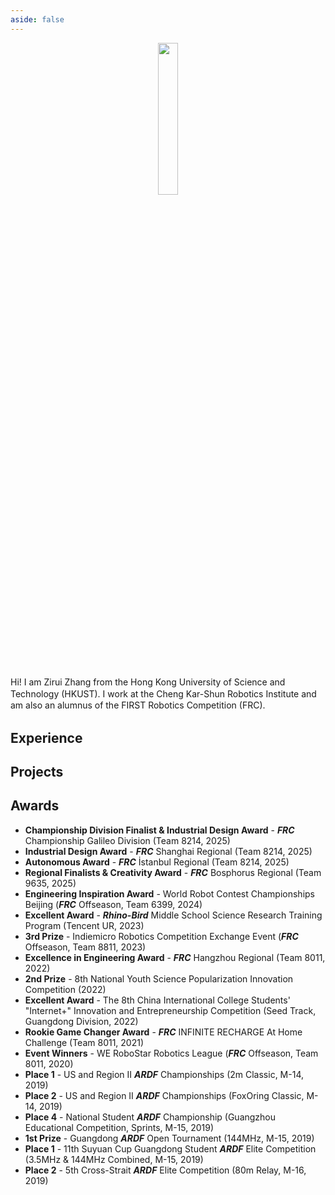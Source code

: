 ```yaml
---
aside: false
---
```


<p align="center">
  <img class="home-cover" src="/icon-round.jpg" width="25%" style="margin-bottom:25px;">
</p>

<div class="bio">
<p>
Hi! I am Zirui Zhang from the Hong Kong University of Science and Technology (HKUST). I work at the Cheng Kar-Shun Robotics Institute and am also an alumnus of the FIRST Robotics Competition (FRC).
</p>
</div>

<script setup>
import { About } from "../global/about.ts"
</script>

<h2>Experience</h2>
<BetterExperiences :experiences="About.experiences" />

<!-- <BetterPublications :publications="publications" /> -->

<h2>Projects</h2>
<BetterPublications :publications="About.projects" />

## Awards

- **Championship Division Finalist & Industrial Design Award** - <span class="frc">FRC</span> Championship Galileo Division (Team 8214, 2025)
- **Industrial Design Award** - <span class="frc">FRC</span> Shanghai Regional (Team 8214, 2025)
- **Autonomous Award** - <span class="frc">FRC</span> İstanbul Regional (Team 8214, 2025)
- **Regional Finalists & Creativity Award** - <span class="frc">FRC</span> Bosphorus Regional (Team 9635, 2025)
- **Engineering Inspiration Award** - World Robot Contest Championships Beijing (<span class="frc">FRC</span> Offseason, Team 6399, 2024)
- **Excellent Award** - <span class="venue">Rhino-Bird</span> Middle School Science Research Training Program (Tencent UR, 2023)
- **3rd Prize** - Indiemicro Robotics Competition Exchange Event (<span class="frc">FRC</span> Offseason, Team 8811, 2023)
- **Excellence in Engineering Award** - <span class="frc">FRC</span> Hangzhou Regional (Team 8011, 2022)
- **2nd Prize** - 8th National Youth Science Popularization Innovation Competition (2022)
- **Excellent Award** - The 8th China International College Students' "Internet+" Innovation and Entrepreneurship Competition (Seed Track, Guangdong Division, 2022)
- **Rookie Game Changer Award** - <span class="frc">FRC</span> INFINITE RECHARGE At Home Challenge (Team 8011, 2021)
- **Event Winners** - WE RoboStar Robotics League (<span class="frc">FRC</span> Offseason, Team 8011, 2020)
- **Place 1** - US and Region II <span class="ardf">ARDF</span> Championships (2m Classic, M-14, 2019)
- **Place 2** - US and Region II <span class="ardf">ARDF</span> Championships (FoxOring Classic, M-14, 2019)
- **Place 4** - National Student <span class="ardf">ARDF</span> Championship (Guangzhou Educational Competition, Sprints, M-15, 2019)
- **1st Prize** - Guangdong <span class="ardf">ARDF</span> Open Tournament (144MHz, M-15, 2019)
- **Place 1** - 11th Suyuan Cup Guangdong Student <span class="ardf">ARDF</span> Elite Competition (3.5MHz & 144MHz Combined, M-15, 2019)
- **Place 2** - 5th Cross-Strait <span class="ardf">ARDF</span> Elite Competition (80m Relay, M-16, 2019)

<style scoped>
.bio p {
  line-height: 1.35;
  margin-bottom: 1.2rem;
}

.venue{
  color: var(--vp-c-green-2);
  font-style: italic;
  font-weight: bold;
}

.frc{
  color: var(--vp-c-red-2);
  font-style: italic;
  font-weight: bold;
}

.ardf{
  color: var(--vp-c-indigo-2);
  font-style: italic;
  font-weight: bold;
}
</style>
